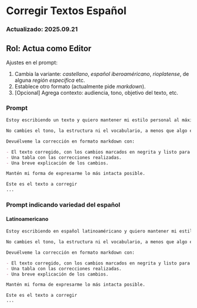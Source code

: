 # Corregir Textos Español

### Actualizado: 2025.09.21

## Rol: Actua como Editor

Ajustes en el prompt:

1. Cambia la variante: _castellano_, _español iberoaméricano_, _rioplatense_, de alguna _región específica_ etc.
2. Establece otro formato (actualmente pide _markdown_).
3. [Opcional] Agrega contexto: audiencia, tono, objetivo del texto, etc.


### Prompt
```md
Estoy escribiendo un texto y quiero mantener mi estilo personal al máximo. Por favor, actúa como editor profesional: corrige solo errores ortográficos, gramaticales, de puntuación o problemas graves de claridad.

No cambies el tono, la estructura ni el vocabulario, a menos que algo esté claramente mal o no se entienda. 

Devuélveme la corrección en formato markdown con:

- El texto corregido, con los cambios marcados en negrita y listo para copiar y pegar.
- Una tabla con las correcciones realizadas.
- Una breve explicación de los cambios.

Mantén mi forma de expresarme lo más intacta posible.

```
```md
Este es el texto a corregir
...

```

### Prompt indicando variedad del español

#### Latinoamericano
```md
Estoy escribiendo en español latinoaméricano y quiero mantener mi estilo personal al máximo. Por favor, actúa como editor profesional: corrige solo errores ortográficos, gramaticales, de puntuación o problemas graves de claridad.

No cambies el tono, la estructura ni el vocabulario, a menos que algo esté claramente mal o no se entienda. 

Devuélveme la corrección en formato markdown con:

- El texto corregido, con los cambios marcados en negrita y listo para copiar y pegar.
- Una tabla con las correcciones realizadas.
- Una breve explicación de los cambios.

Mantén mi forma de expresarme lo más intacta posible.

```
```
Este es el texto a corregir
...

```
